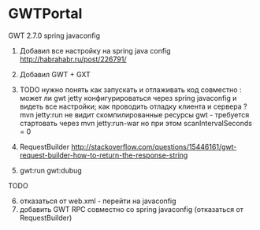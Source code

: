 # GWTPortal
GWT 2.7.0 spring  javaconfig

1.  Добавил все настройку на spring java config
    http://habrahabr.ru/post/226791/

2.  Добавил GWT + GXT
    

3.  TODO  нужно понять как запускать и отлаживать код совместно :
    может ли gwt jetty  конфигурироваться через spring javaconfig и видеть все настройки;
    как проводить отладку клиента и сервера ?
    mvn jetty:run  не видит скомпилированные ресурсы gwt -  требуется стартовать через mvn jetty:run-war но при этом scanIntervalSeconds = 0


4.  RequestBuilder 
    http://stackoverflow.com/questions/15446161/gwt-request-builder-how-to-return-the-response-string

5.  gwt:run gwt:dubug 


TODO 

6. отказаться от web.xml - перейти на javaconfig
7. добавить GWT RPC совместно со spring javaconfig (отказаться от  RequestBuilder)
